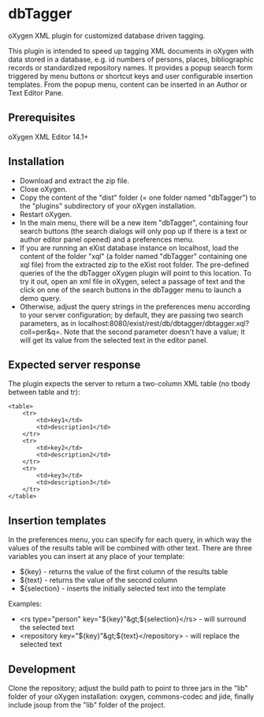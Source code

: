 dbTagger
========

oXygen XML plugin for customized database driven tagging.

This plugin is intended to speed up tagging XML documents in oXygen with data stored in a database, 
e.g. id numbers of persons, places, bibliographic records or standardized repository names. 
It provides a popup search form triggered by menu buttons or shortcut keys and user configurable 
insertion templates. From the popup menu, content can be inserted in an Author or Text Editor Pane. 

Prerequisites
-------------

oXygen XML Editor 14.1+

Installation
------------

* Download and extract the zip file. 
* Close oXygen.
* Copy the content of the "dist" folder (= one folder named "dbTagger") to the "plugins" subdirectory of your oXygen installation.
* Restart oXygen.
* In the main menu, there will be a new item "dbTagger", containing four search buttons (the search dialogs will only pop up if there is a text or author editor panel opened) and a preferences menu. 
* If you are running an eXist database instance on localhost, load the content of the folder "xql" (a folder named "dbTagger" containing one xql file) from the extracted zip to the eXist root folder. The pre-defined queries of the the dbTagger oXygen plugin will point to this location. To try it out, open an xml file in oXygen, select a passage of text and the click on one of the search buttons in the dbTagger menu to launch a demo query.
* Otherwise, adjust the query strings in the preferences menu according to your server configuration; by default, they are passing two search parameters, as in localhost:8080/exist/rest/db/dbtagger/dbtagger.xql?coll=per&q=. Note that the second parameter doesn't have a value; it will get its value from the selected text in the editor panel.

Expected server response
------------------------

The plugin expects the server to return a two-column XML table (no tbody between table and tr):

    <table>
    	<tr>
    		<td>key1</td>
    		<td>description1</td>
    	</tr>
    	<tr>
    		<td>key2</td>
    		<td>description2</td>
    	</tr>
    	<tr>
    		<td>key3</td>
    		<td>description3</td>
    	</tr>
    </table>

Insertion templates
-------------------

In the preferences menu, you can specify for each query, in which way the values of the results table will be combined with other text. There are three variables you can insert at any place of your template:

* ${key} - returns the value of the first column of the results table
* ${text} - returns the value of the second column
* ${selection} - inserts the initially selected text into the template

Examples:

* &lt;rs type="person" key="${key}"&gt;${selection}&lt;/rs&gt; - will surround the selected text
* &lt;repository key="${key}"&gt;${text}&lt;/repository&gt; - will replace the selected text


Development
-----------

Clone the repository; adjust the build path to point to three jars in the "lib" folder of your oXygen installation: oxygen, commons-codec and jide, finally include jsoup from the "lib" folder of the project. 
